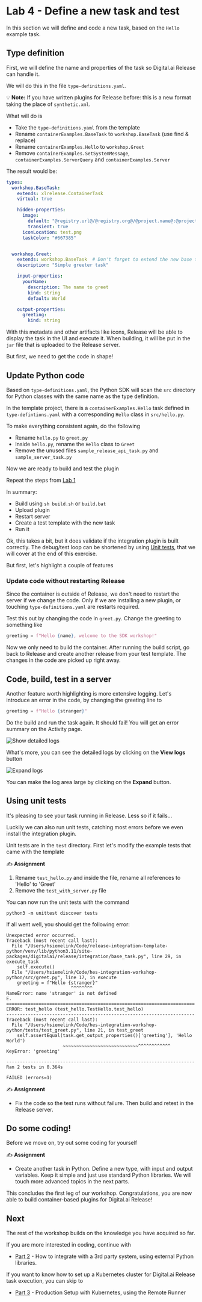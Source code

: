 # Lab 4 - Define a new task and test

In this section we will define and code a new task, based on the `Hello` example task.

## Type definition

First, we will define the name and properties of the task so Digital.ai Release can handle it.

We will do this in the file `type-definitions.yaml`.

💡 **Note:** If you have written plugins for Release before: this is a new format taking the place of `synthetic.xml`. 

What will do is
* Take the `type-definitions.yaml` from the template
* Rename `containerExamples.BaseTask` to `workshop.BaseTask` (use find & replace)
* Rename `containerExamples.Hello` to `workshop.Greet`
* Remove `containerExamples.SetSystemMessage`, `containerExamples.ServerQuery` and `containerExamples.Server`

The result would be:

```yaml
types:
  workshop.BaseTask:
    extends: xlrelease.ContainerTask
    virtual: true

    hidden-properties:
      image:
        default: "@registry.url@/@registry.org@/@project.name@:@project.version@"
        transient: true
      iconLocation: test.png
      taskColor: "#667385"


  workshop.Greet:
    extends: workshop.BaseTask  # Don't forget to extend the new base task
    description: "Simple greeter task"

    input-properties:
      yourName:
        description: The name to greet
        kind: string
        default: World

    output-properties:
      greeting:
        kind: string
```

With this metadata and other artifacts like icons, Release will be able to display the task in the UI and execute it. 
When building, it will be put in the `jar` file that is uploaded to the Release server.

But first, we need to get the code in shape!

## Update Python code

Based on `type-definitions.yaml`, the Python SDK will scan the `src` directory for Python classes with the same name as the type definition.

In the template project, there is a `containerExamples.Hello` task defined in `type-defintions.yaml` with a corresponding `Hello` class in `src/hello.py`.

To make everything consistent again, do the following

* Rename `hello.py` to `greet.py`
* Inside `hello.py`, rename the `Hello` class to `Greet`
* Remove the unused files `sample_release_api_task.py` and `sample_server_task.py`

Now we are ready to build and test the plugin

Repeat the steps from [Lab 1](lab-1-run-hello-world.md#build-integration-plugin-and-publish-the-container-image)

In summary:
* Build using `sh build.sh` or `build.bat`
* Upload plugin
* Restart server
* Create a test template with the new task
* Run it

Ok, this takes a bit, but it does validate if the integration plugin is built correctly. The debug/test loop can be shortened by using [Unit tests](#using-unit-tests), that we will cover at the end of this exercise.

But first, let's highlight a couple of features

### Update code without restarting Release

Since the container is outside of Release, we don't need to restart the server if we change the code. Only if we are installing a new plugin, or touching `type-definitions.yaml` are restarts required.

Test this out by changing the code in `greet.py`. Change the greeting to something like 

```python
greeting = f"Hello {name}, welcome to the SDK workshop!"
```

Now we only need to build the container. After running the build script, go back to Release and create another release from your test template. The changes in the code are picked up right away.

## Code, build, test in a server

Another feature worth highlighting is more extensive logging. Let's introduce an error in the code, by changing the greeting line to

```python
greeting = f"Hello {stranger}" 
```

Do the build and run the task again. It should fail!
You will get an error summary on the Activity page. 

![Show detailed logs](img/show-detailed-logs.png)

What's more, you can see the detailed logs by clicking on the **View logs** button

![Expand logs](img/expand-logs.png)

You can make the log area large by clicking on the **Expand** button.

## Using unit tests

It's pleasing to see your task running in Release. Less so if it fails... 

Luckily we can also run unit tests, catching most errors before we even install the integration plugin.

Unit tests are in the `test` directory. First let's modify the example tests that came with the template

✍️ **Assignment**

1. Rename `test_hello.py` and inside the file, rename all references to 'Hello' to 'Greet'
2. Remove the `test_with_server.py` file

You can now run the unit tests with the command

    python3 -m unittest discover tests

If all went well, you should get the following error:

```
Unexpected error occurred.
Traceback (most recent call last):
  File "/Users/hsiemelink/Code/release-integration-template-python/venv/lib/python3.11/site-packages/digitalai/release/integration/base_task.py", line 29, in execute_task
    self.execute()
  File "/Users/hsiemelink/Code/hes-integration-workshop-python/src/greet.py", line 17, in execute
    greeting = f"Hello {stranger}"
                        ^^^^^^^^
NameError: name 'stranger' is not defined
E.
======================================================================
ERROR: test_hello (test_hello.TestHello.test_hello)
----------------------------------------------------------------------
Traceback (most recent call last):
  File "/Users/hsiemelink/Code/hes-integration-workshop-python/tests/test_greet.py", line 21, in test_greet
    self.assertEqual(task.get_output_properties()['greeting'], 'Hello World')
                     ~~~~~~~~~~~~~~~~~~~~~~~~~~~~^^^^^^^^^^^^
KeyError: 'greeting'

----------------------------------------------------------------------
Ran 2 tests in 0.364s

FAILED (errors=1)
```

✍️ **Assignment** 
* Fix the code so the test runs without failure. Then build and retest in the Release server. 

## Do some coding!

Before we move on, try out some coding for yourself

✍️ **Assignment**
* Create another task in Python. Define a new type, with input and output variables. Keep it simple and just use standard Python libraries. We will touch more advanced topics in the next parts.

This concludes the first leg of our workshop. Congratulations, you are now able to build container-based plugins for Digital.ai Release! 

## Next

The rest of the workshop builds on the knowledge you have acquired so far. 

If you are more interested in coding, continue with
* [Part 2](../part-2) - How to integrate with a 3rd party system, using external Python libraries.

If you want to know how to set up a Kubernetes cluster for Digital.ai Release task execution, you can skip to
* [Part 3](../part-3) - Production Setup with Kubernetes, using the Remote Runner


